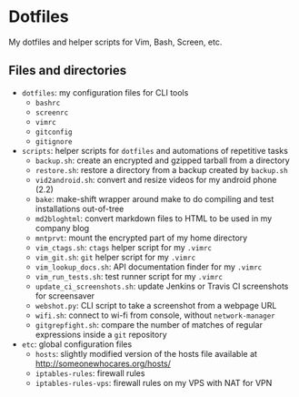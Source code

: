 Dotfiles
========

My dotfiles and helper scripts for Vim, Bash, Screen, etc.

Files and directories
---------------------

 * `dotfiles`: my configuration files for CLI tools
    * `bashrc`
    * `screenrc`
    * `vimrc`
    * `gitconfig`
    * `gitignore`
 * `scripts`: helper scripts for `dotfiles` and automations of repetitive tasks
    * `backup.sh`: create an encrypted and gzipped tarball from a directory
    * `restore.sh`: restore a directory from a backup created by `backup.sh`
    * `vid2android.sh`: convert and resize videos for my android phone (2.2)
    * `bake`: make-shift wrapper around make to do compiling and test
              installations out-of-tree
    * `md2bloghtml`: convert markdown files to HTML to be used in my company
                     blog
    * `mntprvt`: mount the encrypted part of my home directory
    * `vim_ctags.sh`: `ctags` helper script for my `.vimrc`
    * `vim_git.sh`: `git` helper script for my `.vimrc`
    * `vim_lookup_docs.sh`: API documentation finder for my `.vimrc`
    * `vim_run_tests.sh`: test runner script for my `.vimrc`
    * `update_ci_screenshots.sh`: update Jenkins or Travis CI screenshots for
                                  screensaver
    * `webshot.py`: CLI script to take a screenshot from a webpage URL
    * `wifi.sh`: connect to wi-fi from console, without `network-manager`
    * `gitgrepfight.sh`: compare the number of matches of regular expressions
                         inside a `git` repository
 * `etc`: global configuration files
   * `hosts`: slightly modified version of the hosts file available at
     http://someonewhocares.org/hosts/
   * `iptables-rules`: firewall rules
   * `iptables-rules-vps`: firewall rules on my VPS with NAT for VPN
